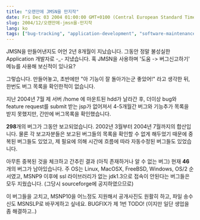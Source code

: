 ```yaml
---
title: "오랜만에 JMSN을 만지작"
date: Fri Dec 03 2004 01:00:00 GMT+0100 (Central European Standard Time)
slug: 2004/12/오랜만에-jmsn을-만지작
lang: ko
tags: ["bug-tracking", "application-development", "software-maintenance"]
---
```


JMSN을 만들어낸지도 어언 2년 8개월이 지났습니다.
그동안 정말 불성실한 Application 개발자로 -_- 지냈습니다.
혹 JMSN을 사용하며 '도움 -> 버그신고하기' 메뉴를 사용해 보신적이 있나요?

그렇습니다. 만들어놓고, 초반에만 "아 기능이 잘 돌아가는군 좋았어!" 라고 생각한 뒤, 한번도 버그 목록을 확인한적이 없습니다.

지난 2004년 7월 제 서버 /home 에 마운트된 hdd가 날라간 후, 더이상 bug와 feature request를 submit 받는 jsp가 없어져서 4-5개월간 버그와 기능추가 목록을 받지 못했지만, 간만에 버그목록을 확인했습니다. 

**298**개의 버그가 그동안 보고되었습니다. 
2002년 3월부터 2004년 7월까지의 합산입니다. 
물론 각 보고자분들은 보고된 버그들의 목록을 확인할 수 없게 해두었기 때문에 중복된 버그들도 있었고, 제 필요에 의해 시간에 흐름에 따라 자동수정된 버그들도 있었습니다.

아무튼 중복된 것을 체크하고 간추린 결과 (아직 존재하거나 알 수 없는 버그) 현재 **46**개의 버그가 남아있습니다.
주 OS는 Linux, MacOSX, FreeBSD, Windows, OS/2 순서였고, MSNP9 이후에 ssl 라이브러리가 없는 jdk1.3으로 접속이 안된다는 버그들은 모두 지웠습니다. 
(그당시 sourceforge에 공지하였으므로)

이 버그들을 고치고, MSNP10을 어느정도 지원해서 공개사진도 원활히 하고, 파일 송수신도 MSNSLP로 바꾸게하고 싶네요. 
BUGFIX가 제 1번 TODO! (이지만 일단 생업을 좀 해결하고..)
